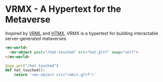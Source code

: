 # VRMX - A Hypertext for the Metaverse

Inspired by [VRML](https://en.wikipedia.org/wiki/VRML) and [HTMX](https://htmx.org/), VRMX is a hypertext for building interactable server-generated metaverses.

```html
<mv-world>
  <mv-object post="/hat-touched" src="hat.gltf" swap="self">
</mv-world>
```

```python
@app.get("/hat-touched")
def hat_touched():
    return '<mv-object src="rabit.gltf">'
```
